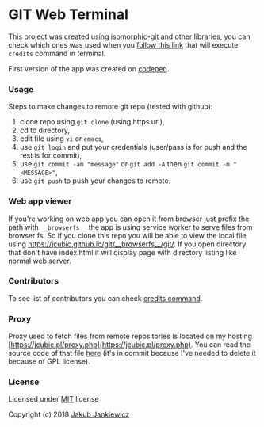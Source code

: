 # GIT Web Terminal

This project was created using [isomorphic-git](https://github.com/isomorphic-git/isomorphic-git) and other
libraries, you can check which ones was used when you
<a href="https://jcubic.github.io/git/#&#91;&#91;0,1,&quot;credits&quot;&#93;&#93;">follow this link</a>
that will execute `credits` command in terminal.

First version of the app was created on [codepen](https://codepen.io/jcubic/pen/Gddxpg).

### Usage

Steps to make changes to remote git repo (tested with github):

1. clone repo using `git clone` (using https url),
2. cd to directory,
3. edit file using `vi` or `emacs`,
4. use `git login` and put your credentials (user/pass is for push and the rest is for commit),
5. use `git commit -am "message"` or `git add -A` then `git commit -m "<MESSAGE>"`,
6. use `git push` to push your changes to remote.

### Web app viewer

If you're working on web app you can open it from browser just prefix the path with `__browserfs__` the app
is using service worker to serve files from browser fs. So if you clone this repo you will be able to view the local file
using https://jcubic.github.io/git/__browserfs__/git/. If you open directory that don't have index.html it will
display page with directory listing like normal web server.

### Contributors

To see list of contributors you can check
<a href="https://jcubic.github.io/git/#&#91;&#91;0,1,&quot;credits&quot;&#93;&#93;">credits command</a>.

### Proxy

Proxy used to fetch files from remote repositories is located on my hosting
[https://jcubic.pl/proxy.php](https://jcubic.pl/proxy.php). You can read the source code of that file
[here](https://github.com/jcubic/git/blob/357848672683d1959dbd1fa3d5023302a4151474/proxy.php) (it's in commit because
I've needed to delete it because of GPL license).

### License

Licensed under [MIT](http://opensource.org/licenses/MIT) license

Copyright (c) 2018 [Jakub Jankiewicz](http://jcubic.pl/jakub-jankiewicz)
